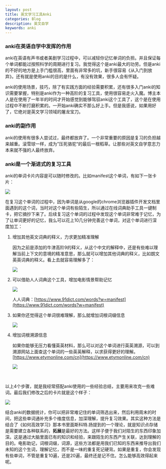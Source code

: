 ```yaml
---
layout: post
title: 英文学习工具Anki
categories: Blog
description: 英文自学
keywords: anki
---
```


### anki在英语自学中发挥的作用

anki在英语有声书或者美剧学习过程中，可以减轻你记忆单词的负担。并且保证每个单词都能过按照科学的周期进行复习。我觉得这个是anki最大的功劳。但是anki的不好的地方是上手门槛很高，里面有非常多的坑，新手很容易《从入门到放弃》。还有就是使用anki的目的是什么，有没有效果，很多人会有怀疑。

anki的使用场景，技巧，除了有实践方面的经验需要积累，还有很多入门anki的知识需要掌握，特别是anki作为一种高阶的复习工具，使用很容易走火入魔。博主本人是在使用了一年半的时间才开始感觉到能够驾驭anki这个工具了，这个是在使用过程中不断打磨积累的。一开始anki确实不那么好上手。但是我感说，如果用好了，它绝对是英文学习领域的屠龙宝刀。



### anki的副作用

anki的使用有很多人尝试过，最终都放弃了。一个非常重要的原因是复习的负担越来越重。滚雪球一样，成为”压死骆驼“的最后一根稻草。让那些对英文自学意志力本来就不强的人最终放弃。



### anki是一个渐进式的复习工具

anki的单词卡片内容是可以随时修改的。比如manifest这个单词，有如下一张卡片：

<img src="https://cs-cn.top//images/posts/20210714194447.png"/>

在复习这个单词的过程中，因为单词是从google的chrome浏览器插件开发文档里面遇到的这个词，当时对这个单词有些陌生，所以通过在线词典助手工具一键制卡，把它摘抄下来了。后续复习这个单词的过程中发现这个单词非常难于记忆，为了让单词更好的记忆，我么可以花上10几分钟完善这个单词，对这个单词进行深度加工：

1. 增加其他英文词典的释义，力求更加精准理解

   因为之前是添加的牛津高阶9的释义，从这个中文的解释中，还是有些难以理解当前上下文的意境的精准意思，那么就可以增加其他词典的释义，比如朗文英英词典的释义。看上去就容易理解多了：

   <img src="https://cs-cn.top//images/posts/20210714195219.png"/>

2. 可以借助人人词典这个工具，增加电影情景帮助记忆

   <img src="https://cs-cn.top//images/posts/manifest_95833.png"/>

   人人词典：[https://www.91dict.com/words?w=manifest](https://www.91dict.com/words?w=manifest)

3. 如果你还觉得这个单词很难理解，那么就增加词根词缀信息

   <img src="https://cs-cn.top//images/posts/cigen_cizui_200816.png"/>

4. 增加词根溯源信息

   如果你能够无压力看懂英英材料，那么可以对这个单词进行英英溯源，可以到溯源网站上面查这个单词的一些英英解释，以求获得更好的理解。[https://www.etymonline.com/cn](https://www.etymonline.com/cn)
   
   <img src="https://cs-cn.top//images/posts/suyuan_03526.png"/>

<br/>

以上4个步骤，就是我经常搭配anki使用的一些经验总结，主要用来攻克一些难词。最后我们修改之后的卡片就是这个样子：

<img src="https://cs-cn.top//images/posts/result_203722.png"/>
<br/>


结合anki的数据统计，你可以把非常难记住的单词筛选出来，然后利用周末的时间，把这些单词通补充多个维度信息，加深理解，提升复习效果。其实这种方法是结合了《如何高效学习》那本书里面斯科特.扬提到的一个理论，就是知识点存储是需要建立各种联系的，**拓展**是最好的方法。这样子便于我们对陌生的东西印象加深。这是通过大脑里面已有的知识和经验，来跟陌生的东西产生关联，达到理解的目的。电影助记，词根词缀，词源，这些方法都是用我们已知的东西来推导出我们未知的这个生词，理解记忆，而不是一味的重复死记硬背。如果是重复，你会发现有些单词，不管是重复10遍，还是20遍，最终还是记不住。怎么能够高效得起来呢。











